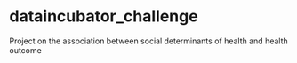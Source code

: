 # dataincubator_challenge
Project on the association between social determinants of health and health outcome
